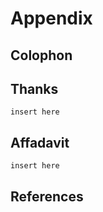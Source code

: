 # Appendix

## Colophon

## Thanks

`insert here`


## Affadavit

`insert here`

## References

<!-- inserted on output -->